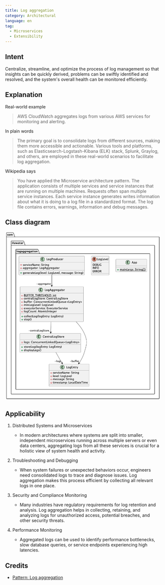 ```yaml
---
title: Log aggregation
category: Architectural
language: en
tag:
  - Microservices
  - Extensibility
---
```


## Intent

Centralize, streamline, and optimize the process of log management so that insights can be quickly
derived, problems can be swiftly identified and resolved, and the system's overall health can be
monitored efficiently.

## Explanation

Real-world example

> AWS CloudWatch aggregates logs from various AWS services for monitoring and alerting.


In plain words

> The primary goal is to consolidate logs from different sources, making them more accessible and
> actionable. Various tools and platforms, such as Elasticsearch-Logstash-Kibana (ELK) stack,
> Splunk,
> Graylog, and others, are employed in these real-world scenarios to facilitate log aggregation.

Wikipedia says

> You have applied the Microservice architecture pattern. The application consists of multiple
> services and service instances that are running on multiple machines. Requests often span multiple
> service instances. Each service instance generates writes information about what it is doing to a
> log file in a standardized format. The log file contains errors, warnings, information and debug
> messages.


## Class diagram

![class diagram](./etc/log-aggregation.png)

## Applicability

1. Distributed Systems and Microservices
   - In modern architectures where systems are split into smaller, independent microservices running across multiple servers or even data centers, aggregating logs from all these services is crucial for a holistic view of system health and activity. 
   
2. Troubleshooting and Debugging
   - When system failures or unexpected behaviors occur, engineers need consolidated logs to trace and diagnose issues. Log aggregation makes this process efficient by collecting all relevant logs in one place.

3. Security and Compliance Monitoring
   - Many industries have regulatory requirements for log retention and analysis. Log aggregation helps in collecting, retaining, and analyzing logs for unauthorized access, potential breaches, and other security threats.

4. Performance Monitoring
   - Aggregated logs can be used to identify performance bottlenecks, slow database queries, or service endpoints experiencing high latencies.

## Credits

* [Pattern: Log aggregation](https://microservices.io/patterns/observability/application-logging.html)

